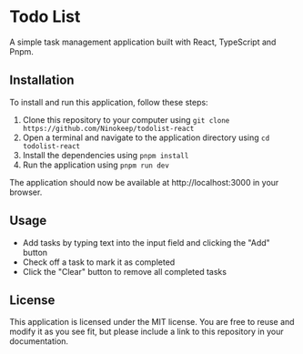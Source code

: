 # Todo List

A simple task management application built with React, TypeScript and Pnpm.

## Installation

To install and run this application, follow these steps:

1. Clone this repository to your computer using `git clone https://github.com/Ninokeep/todolist-react`
2. Open a terminal and navigate to the application directory using `cd todolist-react`
3. Install the dependencies using `pnpm install`
4. Run the application using `pnpm run dev`

The application should now be available at http://localhost:3000 in your browser.

## Usage

- Add tasks by typing text into the input field and clicking the "Add" button
- Check off a task to mark it as completed
- Click the "Clear" button to remove all completed tasks

## License

This application is licensed under the MIT license. You are free to reuse and modify it as you see fit, but please include a link to this repository in your documentation.
